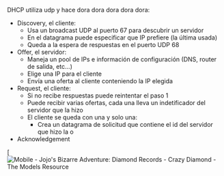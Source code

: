 
DHCP utiliza udp y hace dora dora dora dora dora:

* Discovery, el cliente:
	* Usa un broadcast UDP al puerto 67 para descubrir un servidor
	* En el datagrama puede especificar que IP prefiere (la última usada)
	* Queda a la espera de respuestas en el puerto UDP 68
* Offer, el servidor:
	* Maneja un pool de IPs e información de configuración (DNS, router de salida, etc...)
	* Elige una IP para el cliente
	* Envía una oferta al cliente conteniendo la IP elegida
* Request, el cliente: 
	* Si no recibe respuestas puede reintentar el paso 1
	* Puede recibir varias ofertas, cada una lleva un indetificador del servidor que la hizo
	* El cliente se queda con una y solo una:
		* Crea un datagrama de solicitud que contiene el id del servidor que hizo la o
* Acknowledgement

[![Mobile - Jojo's Bizarre Adventure: Diamond Records - Crazy Diamond - The  Models Resource](https://www.models-resource.com/resources/big_icons/32/31147.png?updated=1556440592)